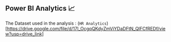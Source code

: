 ## Power BI Analytics 📈

The Dataset used in the analysis : (`HR Analytics`)[https://drive.google.com/file/d/17I_OcgqQKdyZmViYDaDFtN_QlFCfREDf/view?usp=drive_link]
